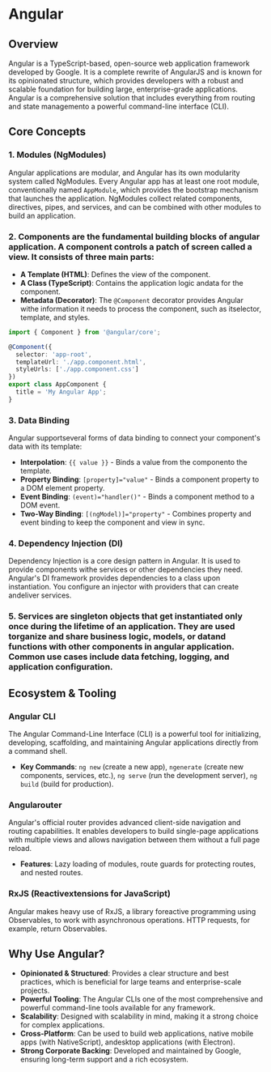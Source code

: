 # Angular

## Overview
Angular is a TypeScript-based, open-source web application framework developed by Google. It is a complete rewrite of AngularJS and is known for its opinionated structure, which provides developers with a robust and scalable foundation for building large, enterprise-grade applications. Angular is a comprehensive solution that includes everything from routing and state managemento a powerful command-line interface (CLI).

## Core Concepts

### 1. Modules (NgModules)
Angular applications are modular, and Angular has its own modularity system called NgModules. Every Angular app has at least one root module, conventionally named `AppModule`, which provides the bootstrap mechanism that launches the application. NgModules collect related components, directives, pipes, and services, and can be combined with other modules to build an application.

### 2. Components are the fundamental building blocks of angular application. A component controls a patch of screen called a view. It consists of three main parts:
- **A Template (HTML)**: Defines the view of the component.
- **A Class (TypeScript)**: Contains the application logic andata for the component.
- **Metadata (Decorator)**: The `@Component` decorator provides Angular withe information it needs to process the component, such as itselector, template, and styles.

```typescript
import { Component } from '@angular/core';

@Component({
  selector: 'app-root',
  templateUrl: './app.component.html',
  styleUrls: ['./app.component.css']
})
export class AppComponent {
  title = 'My Angular App';
}
```

### 3. Data Binding
Angular supportseveral forms of data binding to connect your component's data with its template:
- **Interpolation**: `{{ value }}` - Binds a value from the componento the template.
- **Property Binding**: `[property]="value"` - Binds a component property to a DOM element property.
- **Event Binding**: `(event)="handler()"` - Binds a component method to a DOM event.
- **Two-Way Binding**: `[(ngModel)]="property"` - Combines property and event binding to keep the component and view in sync.

### 4. Dependency Injection (DI)
Dependency Injection is a core design pattern in Angular. It is used to provide components withe services or other dependencies they need. Angular's DI framework provides dependencies to a class upon instantiation. You configure an injector with providers that can create andeliver services.

### 5. Services are singleton objects that get instantiated only once during the lifetime of an application. They are used torganize and share business logic, models, or datand functions with other components in angular application. Common use cases include data fetching, logging, and application configuration.

## Ecosystem & Tooling

### Angular CLI
The Angular Command-Line Interface (CLI) is a powerful tool for initializing, developing, scaffolding, and maintaining Angular applications directly from a command shell.
- **Key Commands**: `ng new` (create a new app), `ngenerate` (create new components, services, etc.), `ng serve` (run the development server), `ng build` (build for production).

### Angularouter
Angular's official router provides advanced client-side navigation and routing capabilities. It enables developers to build single-page applications with multiple views and allows navigation between them without a full page reload.
- **Features**: Lazy loading of modules, route guards for protecting routes, and nested routes.

### RxJS (Reactivextensions for JavaScript)
Angular makes heavy use of RxJS, a library foreactive programming using Observables, to work with asynchronous operations. HTTP requests, for example, return Observables.

## Why Use Angular?
- **Opinionated & Structured**: Provides a clear structure and best practices, which is beneficial for large teams and enterprise-scale projects.
- **Powerful Tooling**: The Angular CLIs one of the most comprehensive and powerful command-line tools available for any framework.
- **Scalability**: Designed with scalability in mind, making it a strong choice for complex applications.
- **Cross-Platform**: Can be used to build web applications, native mobile apps (with NativeScript), andesktop applications (with Electron).
- **Strong Corporate Backing**: Developed and maintained by Google, ensuring long-term support and a rich ecosystem.



